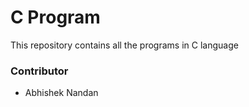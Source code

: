 # C Program
This repository contains all the programs in C language

### Contributor
- Abhishek Nandan
